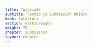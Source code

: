 ```yaml
---
title: Tutorials
subtitle: Formio.js Submission Object
book: tutorials
section: walkthroughs
weight: 70
chapter: submission
layout: chapter
---
```

